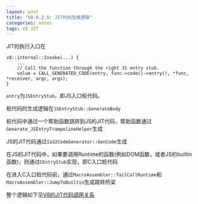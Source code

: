 ```yaml
---
layout: post
title: "V8-0.2.5: JIT代码生成逻辑"
categories: notes
tags: V8 JIT
---
```


JIT的执行入口在

```
v8::internal::Invoke(...) {
    ...
    // Call the function through the right JS entry stub.
    value = CALL_GENERATED_CODE(entry, func->code()->entry(), *func, *receiver, argc, args);
}
```

`entry`为`JSEntryStub`，即JS入口桩代码。

桩代码的生成逻辑在`JSEntryStub::GenerateBody`

桩代码中通过一个帮助函数跳转到JS的JIT代码，帮助函数通过`Generate_JSEntryTrampolineHelper`生成

JS的JIT代码通过`Ia32CodeGenerator::GenCode`生成

在JS的JIT代码中，如果要调用Runtime的函数(例如DOM函数，或者JS的builtin函数)，则通过`CEntryStub`实现，即C入口桩代码

在进入C入口桩代码前，通过`MacroAssembler::TailCallRuntime`和`MacroAssembler::JumpToBuiltin`生成跳转桥梁

整个逻辑如下见[V8的JIT代码调用关系](/store/post_data/v8-jit-1.txt)






